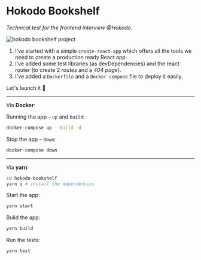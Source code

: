 # Hokodo Bookshelf

_Technical test for the frontend interview @Hokodo._

![hokodo bookshelf project](https://i.giphy.com/kD0KMHlMr1f4xhuFnI.gif)

1. I've started with a simple `create-react-app` which offers all the tools we need to create a production ready React app.
2. I've added some test libraries (as devDependencies) and the react router (to create 2 _routes_ and a _404 page_).
3. I've added a `Dockerfile` and a `Docker compose` file to deploy it easily.

Let's launch it 🚀

---

Via **Docker**:

Running the app – `up` and `build`:

```sh
docker-compose up --build -d
```

Stop the app – `down`:

```sh
docker-compose down
```

---

Via **yarn**:

```sh
cd hokodo-bookshelf
yarn i # install the dependencies
```

Start the app:

```sh
yarn start
```

Build the app:

```sh
yarn build
```

Run the tests:

```sh
yarn test
```

